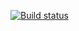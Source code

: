 [![Build status](https://ci.appveyor.com/api/projects/status/7mxgmnng3bk32l00?svg=true)](https://ci.appveyor.com/project/Valted-cmd/unit1-2)